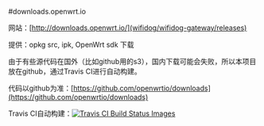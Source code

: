 #downloads.openwrt.io

网站：[http://downloads.openwrt.io/](wifidog/wifidog-gateway/releases)

提供：opkg src, ipk, OpenWrt sdk 下载

由于有些源代码在国外（比如github用的s3），国内下载可能会失败，所以本项目放在github，通过Travis CI进行自动构建。

代码以github为准：[https://github.com/openwrtio/downloads](https://github.com/openwrtio/downloads)

Travis CI自动构建：[![Travis CI Build Status Images](https://travis-ci.org/openwrtio/downloads.svg)](https://travis-ci.org/openwrtio/downloads)
